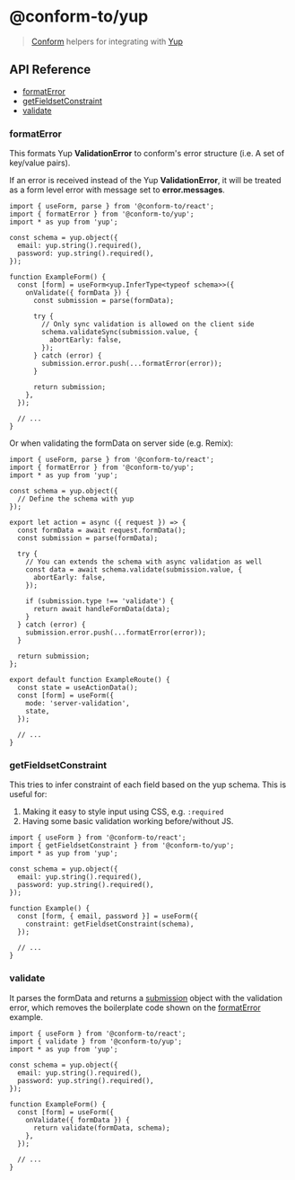 # @conform-to/yup

> [Conform](https://github.com/edmundhung/conform) helpers for integrating with [Yup](https://github.com/jquense/yup)

<!-- aside -->

## API Reference

- [formatError](#formatError)
- [getFieldsetConstraint](#getfieldsetconstraint)
- [validate](#validate)

<!-- /aside -->

### formatError

This formats Yup **ValidationError** to conform's error structure (i.e. A set of key/value pairs).

If an error is received instead of the Yup **ValidationError**, it will be treated as a form level error with message set to **error.messages**.

```tsx
import { useForm, parse } from '@conform-to/react';
import { formatError } from '@conform-to/yup';
import * as yup from 'yup';

const schema = yup.object({
  email: yup.string().required(),
  password: yup.string().required(),
});

function ExampleForm() {
  const [form] = useForm<yup.InferType<typeof schema>>({
    onValidate({ formData }) {
      const submission = parse(formData);

      try {
        // Only sync validation is allowed on the client side
        schema.validateSync(submission.value, {
          abortEarly: false,
        });
      } catch (error) {
        submission.error.push(...formatError(error));
      }

      return submission;
    },
  });

  // ...
}
```

Or when validating the formData on server side (e.g. Remix):

```tsx
import { useForm, parse } from '@conform-to/react';
import { formatError } from '@conform-to/yup';
import * as yup from 'yup';

const schema = yup.object({
  // Define the schema with yup
});

export let action = async ({ request }) => {
  const formData = await request.formData();
  const submission = parse(formData);

  try {
    // You can extends the schema with async validation as well
    const data = await schema.validate(submission.value, {
      abortEarly: false,
    });

    if (submission.type !== 'validate') {
      return await handleFormData(data);
    }
  } catch (error) {
    submission.error.push(...formatError(error));
  }

  return submission;
};

export default function ExampleRoute() {
  const state = useActionData();
  const [form] = useForm({
    mode: 'server-validation',
    state,
  });

  // ...
}
```

### getFieldsetConstraint

This tries to infer constraint of each field based on the yup schema. This is useful for:

1. Making it easy to style input using CSS, e.g. `:required`
2. Having some basic validation working before/without JS.

```tsx
import { useForm } from '@conform-to/react';
import { getFieldsetConstraint } from '@conform-to/yup';
import * as yup from 'yup';

const schema = yup.object({
  email: yup.string().required(),
  password: yup.string().required(),
});

function Example() {
  const [form, { email, password }] = useForm({
    constraint: getFieldsetConstraint(schema),
  });

  // ...
}
```

### validate

It parses the formData and returns a [submission](/docs/submission.md) object with the validation error, which removes the boilerplate code shown on the [formatError](#formaterror) example.

```tsx
import { useForm } from '@conform-to/react';
import { validate } from '@conform-to/yup';
import * as yup from 'yup';

const schema = yup.object({
  email: yup.string().required(),
  password: yup.string().required(),
});

function ExampleForm() {
  const [form] = useForm({
    onValidate({ formData }) {
      return validate(formData, schema);
    },
  });

  // ...
}
```
